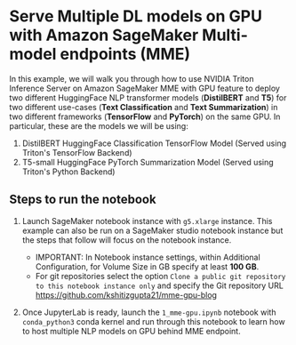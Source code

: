 # Serve Multiple DL models on GPU with Amazon SageMaker Multi-model endpoints (MME)

In this example, we will walk you through how to use NVIDIA Triton Inference Server on Amazon SageMaker MME with GPU feature to deploy two different HuggingFace NLP transformer models (**DistilBERT** and **T5**) for two different use-cases (**Text Classification** and **Text Summarization**) in two different frameworks (**TensorFlow** and **PyTorch**) on the same GPU. In particular, these are the models we will be using:

1. DistilBERT HuggingFace Classification TensorFlow Model (Served using Triton's TensorFlow Backend)
2. T5-small HuggingFace PyTorch Summarization Model (Served using Triton's Python Backend) 

## Steps to run the notebook

1. Launch SageMaker notebook instance with `g5.xlarge` instance. This example can also be run on a SageMaker studio notebook instance but the steps that follow will focus on the notebook instance.
    * IMPORTANT: In Notebook instance settings, within Additional Configuration, for Volume Size in GB specify at least **100 GB**.
    * For git repositories select the option `Clone a public git repository to this notebook instance only` and specify the Git repository URL https://github.com/kshitizgupta21/mme-gpu-blog
    
2. Once JupyterLab is ready, launch the `1_mme-gpu.ipynb` notebook with `conda_python3` conda kernel and run through this notebook to learn how to host multiple NLP models on GPU behind MME endpoint.
